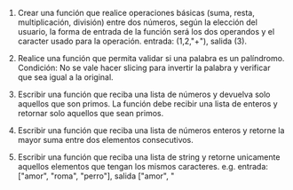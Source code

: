 1. Crear una función que realice operaciones básicas (suma, resta, multiplicación, división) entre dos números, según la elección del usuario, la forma de entrada de la función será los dos operandos y el caracter usado para la operación. entrada: (1,2,"+"), salida (3).

2. Realice una función que permita validar si una palabra es un palíndromo. Condición: No se vale hacer slicing para invertir la palabra y verificar que sea igual a la original.

3. Escribir una función que reciba una lista de números y devuelva solo aquellos que son primos. La función debe recibir una lista de enteros y retornar solo aquellos que sean primos.

4. Escribir una función que reciba una lista de números enteros y retorne la mayor suma entre dos elementos consecutivos.

55. Escribir una función que reciba una lista de string y retorne unicamente aquellos elementos que tengan los mismos caracteres. e.g. entrada: ["amor", "roma", "perro"], salida ["amor", "

